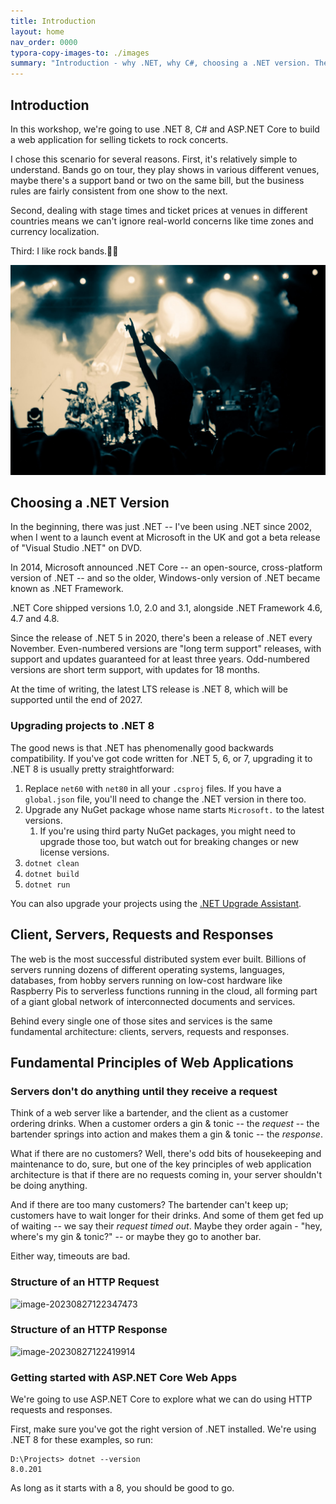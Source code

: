 ```yaml
---
title: Introduction
layout: home
nav_order: 0000
typora-copy-images-to: ./images
summary: "Introduction - why .NET, why C#, choosing a .NET version. The scenario: selling tickets for rock concerts."
---
```


## Introduction

In this workshop, we're going to use .NET 8, C# and ASP.NET Core to build a web application for selling tickets to rock concerts.

I chose this scenario for several reasons. First, it's relatively simple to understand. Bands go on tour, they play shows in various different venues, maybe there's a support band or two on the same bill, but the business rules are fairly consistent from one show to the next.

Second, dealing with stage times and ticket prices at venues in different countries means we can't ignore real-world concerns like time zones and currency localization.

Third: I like rock bands.🤘🏼

![shutterstock_676097989_1080p](images/shutterstock_676097989_1080p.jpg)

## Choosing a .NET Version

In the beginning, there was just .NET -- I've been using .NET since 2002, when I went to a launch event at Microsoft in the UK and got a beta release of "Visual Studio .NET" on DVD.

In 2014, Microsoft announced .NET Core -- an open-source, cross-platform version of .NET -- and so the older, Windows-only version of .NET became known as .NET Framework.

.NET Core shipped versions 1.0, 2.0 and 3.1, alongside .NET Framework 4.6, 4.7 and 4.8.

Since the release of .NET 5 in 2020, there's been a release of .NET every November. Even-numbered versions are "long term support" releases, with support and updates guaranteed for at least three years. Odd-numbered versions are short term support, with updates for 18 months.

At the time of writing, the latest LTS release is .NET 8, which will be supported until the end of 2027.

### Upgrading projects to .NET 8

The good news is that .NET has phenomenally good backwards compatibility. If you've got code written for .NET 5, 6, or 7, upgrading it to .NET 8 is usually pretty straightforward:

1. Replace `net60` with `net80` in all your `.csproj` files. If you have a `global.json` file, you'll need to change the .NET version in there too.
2. Upgrade any NuGet package whose name starts `Microsoft.` to the latest versions.
   1. If you're using third party NuGet packages, you might need to upgrade those too, but watch out for breaking changes or new license versions.
3. `dotnet clean`
4. `dotnet build`
5. `dotnet run`

You can also upgrade your projects using the [.NET Upgrade Assistant](https://dotnet.microsoft.com/en-us/platform/upgrade-assistant).

## Client, Servers, Requests and Responses

The web is the most successful distributed system ever built. Billions of servers running dozens of different operating systems, languages, databases, from hobby servers running on low-cost hardware like Raspberry Pis to serverless functions running in the cloud, all forming part of a giant global network of interconnected documents and services.

Behind every single one of those sites and services is the same fundamental architecture: clients, servers, requests and responses.

## Fundamental Principles of Web Applications

### Servers don't do anything until they receive a request

Think of a web server like a bartender, and the client as a customer ordering drinks. When a customer orders a gin & tonic -- the *request* -- the bartender springs into action and makes them a gin & tonic -- the *response*.

What if there are no customers? Well, there's odd bits of housekeeping and maintenance to do, sure, but one of the key principles of web application architecture is that if there are no requests coming in, your server shouldn't be doing anything. 

And if there are too many customers? The bartender can't keep up; customers have to wait longer for their drinks. And some of them get fed up of waiting -- we say their *request timed out*. Maybe they order again - "hey, where's my gin & tonic?" -- or maybe they go to another bar.

Either way, timeouts are bad.

### Structure of an HTTP Request

![image-20230827122347473](D:\Projects\github\ursatile\mwnet\images\image-20230827122347473-1697208781995-1.png)

### Structure of an HTTP Response

![image-20230827122419914](D:\Projects\github\ursatile\mwnet\images\image-20230827122419914-1697208781996-2.png)

### Getting started with ASP.NET Core Web Apps

We're going to use ASP.NET Core to explore what we can do using HTTP requests and responses.

First, make sure you've got the right version of .NET installed. We're using .NET 8 for these examples, so run:

```
D:\Projects> dotnet --version
8.0.201
```

As long as it starts with a 8, you should be good to go.

